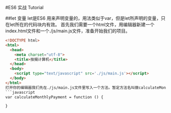 #ES6 实战 Tutorial

##let 变量
let是ES6 用来声明变量的，用法类似于var，但是let所声明的变量，只在let所在的代码块内有效。
首先我们需要一个html文件，用编辑器新建一个index.html文件和一个./js/main.js文件，准备开始我们的项目。
```html
<!DOCTYPE html>
<html>
  <head>
    <meta charset="utf-8">
    <title>按揭计算机</title>
  </head>
  <body>
    <script type="text/javascript" src='./js/main.js'></script>
  </body>
</html>
打开你的编辑器我们先在./js/main.js文件里写入一个方法。暂定方法名叫做calculateMonthlyPayment
```javascript
var calculateMonthlyPayment = function () {

}
